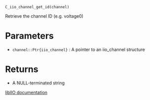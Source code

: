 ```
C_iio_channel_get_id(channel)
```

Retrieve the channel ID (e.g. voltage0)

# Parameters

  * `channel::Ptr{iio_channel}` : A pointer to an iio_channel structure

# Returns

  * A NULL-terminated string

[libIIO documentation](https://analogdevicesinc.github.io/libiio/master/libiio/group__Channel.html#gafda1782de4655905ad08a40492f3dc64)
